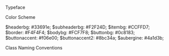Typeface



Color Scheme

$headerbg: #33691e;
$subheaderbg: #F2F24D;
$itembg: #CCFFD7;
$border: #F4F4F4;
$bodybg: #FCF7F8;
$buttonbg: #0c8183;
$buttonaccent: #f06e00;
$buttonaccent2: #8bc34a;
$aubergine: #4a1d3b;


Class Naming Conventions


